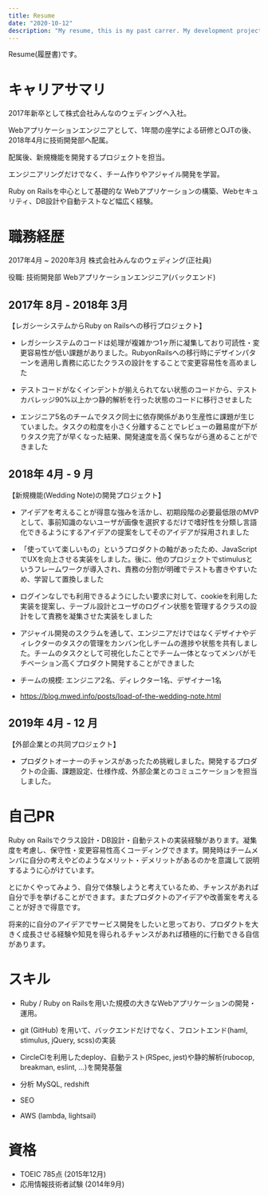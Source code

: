 ```yaml
---
title: Resume
date: "2020-10-12"
description: "My resume, this is my past carrer. My development projects."
---
```


Resume(履歴書)です。

# キャリアサマリ

2017年新卒として株式会社みんなのウェディングへ入社。

Webアプリケーションエンジニア​として、1年間の座学による研修とOJTの後、2018年4月に技術開発部へ配属。

配属後、新規機能を開発するプロジェクトを担当。

エンジニアリングだけでなく、チーム作りやアジャイル開発を学習。

Ruby on Railsを中心として基礎的な Webアプリケーションの構築、Webセキュリティ、DB設計や自動テストなど幅広く経験。

# 職務経歴

2017年4月 ~ 2020年3月 株式会社みんなのウェディング(正社員)

役職: 技術開発部 Webアプリケーションエンジニア(バックエンド)


## 2017年 8月 - 2018年 3月

【レガシーシステムからRuby on Railsへの移行プロジェクト】

- レガシーシステムのコードは処理が複雑かつ1ヶ所に凝集しており可読性・変更容易性が低い課題がありました。RubyonRailsへの移行時にデザインパターンを適用し責務に応じたクラスの設計をすることで変更容易性を高めました

- テストコードがなくインデントが揃えられてない状態のコードから、テストカバレッジ90%以上かつ静的解析を行った状態のコードに移行させました

- エンジニア5名のチームでタスク同士に依存関係があり生産性に課題が生じていました。タスクの粒度を小さく分離することでレビューの難易度が下がりタスク完了が早くなった結果、開発速度を高く保ちながら進めることができました

## 2018年 4月 - 9 月

【新規機能(Wedding Note)の開発プロジェクト】

- アイデアを考えることが得意な強みを活かし、初期段階の必要最低限のMVPとして、事前知識のないユーザが画像を選択するだけで嗜好性を分類し言語化できるようにするアイデアの提案をしてそのアイデアが採用されました

- 「使っていて楽しいもの」というプロダクトの軸があったため、JavaScriptでUXを向上させる実装をしました。後に、他のプロジェクトでstimulusというフレームワークが導入され、責務の分割が明確でテストも書きやすいため、学習して置換しました

- ログインなしでも利用できるようにしたい要求に対して、cookieを利用した実装を提案し、テーブル設計とユーザのログイン状態を管理するクラスの設計をして責務を凝集させた実装をしました

- アジャイル開発のスクラムを通して、エンジニアだけではなくデザイナやディレクターのタスクの管理をカンバン化しチームの進捗や状態を共有しました。チームのタスクとして可視化したことでチーム一体となってメンバがモチベーション高くプロダクト開発することができました

- チームの規模: エンジニア2名、ディレクター1名、デザイナー1名

- https://blog.mwed.info/posts/load-of-the-wedding-note.html

## 2019年 4月 - 12 月

【外部企業との共同プロジェクト】

- プロダクトオーナーのチャンスがあったため挑戦しました。開発するプロダクトの企画、課題設定、仕様作成、外部企業とのコミュニケーションを担当しました。

# 自己PR

Ruby on Railsでクラス設計・DB設計・自動テストの実装経験があります。凝集度を考慮し、保守性・変更容易性高くコーディングできます。開発時はチームメンバに自分の考えやどのようなメリット・デメリットがあるのかを意識して説明するように心がけています。

とにかくやってみよう、自分で体験しようと考えているため、チャンスがあれば自分で手を挙げることができます。またプロダクトのアイデアや改善案を考えることが好きで得意です。

将来的に自分のアイデアでサービス開発をしたいと思っており、プロダクトを大きく成長させる経験や知見を得られるチャンスがあれば積極的に行動できる自信があります。

# スキル

- Ruby / Ruby on Railsを用いた規模の大きなWebアプリケーションの開発・運用。

- git (GitHub) を用いて、バックエンドだけでなく、フロントエンド(haml, stimulus, jQuery, scss)の実装

- CircleCIを利用したdeploy、自動テスト(RSpec, jest)や静的解析(rubocop, breakman, eslint, ...)を開発基盤

- 分析 MySQL, redshift

- SEO

- AWS (lambda, lightsail)

# 資格
- TOEIC 785点 (2015年12月)
- 応用情報技術者試験 (2014年9月)
